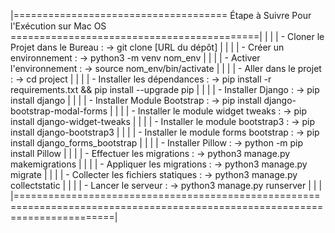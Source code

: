 |=====================================  Étape à Suivre Pour l'Exécution sur Mac OS ===========================================|
|                                                                                                                             |
|  - Cloner le Projet dans le Bureau         :   ->    git clone [URL du dépôt]                                               |
|                                                                                                                             |
|  - Créer un environnement                  :   ->    python3 -m venv nom_env                                                |
|                                                                                                                             |
|  - Activer l'environnement                 :   ->    source nom_env/bin/activate                                            |
|                                                                                                                             |
|  - Aller dans le projet                    :   ->    cd project                                                             |
|                                                                                                                             |
|  - Installer les dépendances               :   ->    pip install -r requirements.txt  &&  pip install --upgrade pip         |
|                                                                                                                             |
|  - Installer Django                        :   ->    pip install django                                                     |
|                                                                                                                             |
|  - Installer Module Bootstrap              :   ->    pip install django-bootstrap-modal-forms                               |
|                                                                                                                             |
|  - Installer le module widget tweaks       :   ->    pip install django-widget-tweaks                                       |
|                                                                                                                             |
|  - Installer le module bootstrap3          :   ->    pip install django-bootstrap3                                          |
|                                                                                                                             |
|  - Installer le module forms bootstrap     :   ->    pip install django_forms_bootstrap                                     |
|                                                                                                                             |
|  - Installer Pillow                        :   ->    python -m pip install Pillow                                           |
|                                                                                                                             |
|  - Effectuer les migrations                :   ->    python3 manage.py makemigrations                                       |
|                                                                                                                             |
|  - Appliquer les migrations                :   ->    python3 manage.py migrate                                              |
|                                                                                                                             |
|  - Collecter les fichiers statiques        :   ->    python3 manage.py collectstatic                                        |
|                                                                                                                             |
|  - Lancer le serveur                       :   ->    python3 manage.py runserver                                            |
|                                                                                                                             |
|=============================================================================================================================|



